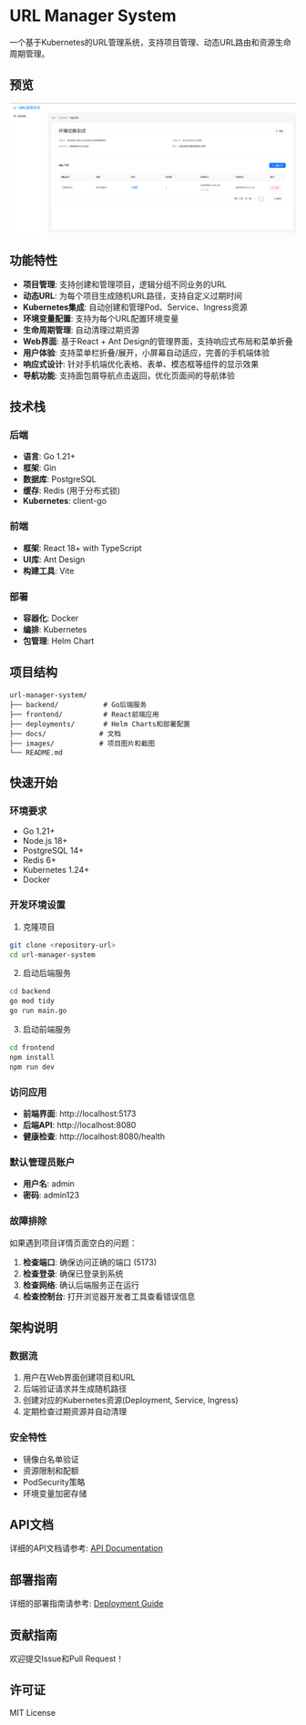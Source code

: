 # URL Manager System

一个基于Kubernetes的URL管理系统，支持项目管理、动态URL路由和资源生命周期管理。

## 预览

![URL Manager System 预览](images/preview.png)

## 功能特性

- **项目管理**: 支持创建和管理项目，逻辑分组不同业务的URL
- **动态URL**: 为每个项目生成随机URL路径，支持自定义过期时间
- **Kubernetes集成**: 自动创建和管理Pod、Service、Ingress资源
- **环境变量配置**: 支持为每个URL配置环境变量
- **生命周期管理**: 自动清理过期资源
- **Web界面**: 基于React + Ant Design的管理界面，支持响应式布局和菜单折叠
- **用户体验**: 支持菜单栏折叠/展开，小屏幕自动适应，完善的手机端体验
- **响应式设计**: 针对手机端优化表格、表单、模态框等组件的显示效果
- **导航功能**: 支持面包屑导航点击返回，优化页面间的导航体验

## 技术栈

### 后端
- **语言**: Go 1.21+
- **框架**: Gin
- **数据库**: PostgreSQL
- **缓存**: Redis (用于分布式锁)
- **Kubernetes**: client-go

### 前端
- **框架**: React 18+ with TypeScript
- **UI库**: Ant Design
- **构建工具**: Vite

### 部署
- **容器化**: Docker
- **编排**: Kubernetes
- **包管理**: Helm Chart

## 项目结构

```
url-manager-system/
├── backend/           # Go后端服务
├── frontend/          # React前端应用
├── deployments/       # Helm Charts和部署配置
├── docs/             # 文档
├── images/           # 项目图片和截图
└── README.md
```

## 快速开始

### 环境要求

- Go 1.21+
- Node.js 18+
- PostgreSQL 14+
- Redis 6+
- Kubernetes 1.24+
- Docker

### 开发环境设置

1. 克隆项目
```bash
git clone <repository-url>
cd url-manager-system
```

2. 启动后端服务
```bash
cd backend
go mod tidy
go run main.go
```

3. 启动前端服务
```bash
cd frontend
npm install
npm run dev
```

### 访问应用

- **前端界面**: http://localhost:5173
- **后端API**: http://localhost:8080
- **健康检查**: http://localhost:8080/health

### 默认管理员账户

- **用户名**: admin
- **密码**: admin123

### 故障排除

如果遇到项目详情页面空白的问题：

1. **检查端口**: 确保访问正确的端口 (5173)
2. **检查登录**: 确保已登录到系统
3. **检查网络**: 确认后端服务正在运行
4. **检查控制台**: 打开浏览器开发者工具查看错误信息

## 架构说明

### 数据流
1. 用户在Web界面创建项目和URL
2. 后端验证请求并生成随机路径
3. 创建对应的Kubernetes资源(Deployment, Service, Ingress)
4. 定期检查过期资源并自动清理

### 安全特性
- 镜像白名单验证
- 资源限制和配额
- PodSecurity策略
- 环境变量加密存储

## API文档

详细的API文档请参考: [API Documentation](docs/api.md)

## 部署指南

详细的部署指南请参考: [Deployment Guide](docs/deployment.md)

## 贡献指南

欢迎提交Issue和Pull Request！

## 许可证

MIT License